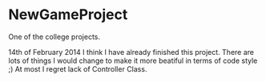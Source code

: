 NewGameProject
==============

One of the college projects.

14th of February 2014
I think I have already finished this project. There are lots of things I would change to make it more 
beatiful in terms of code style ;) At most I regret lack of Controller Class.

